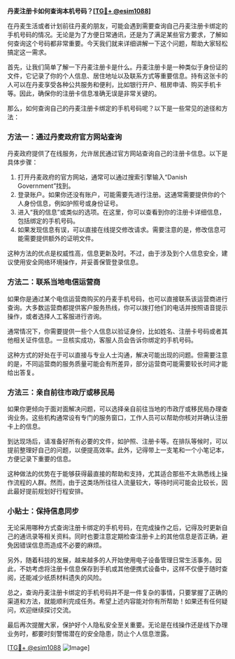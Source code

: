 **丹麦注册卡如何查询本机号码？[[TG💪+ @esim1088](https://t.me/s/esim1088)]**

在丹麦生活或者计划前往丹麦的朋友，可能会遇到需要查询自己丹麦注册卡绑定的手机号码的情况。无论是为了方便日常通讯，还是为了满足某些官方要求，了解如何查询这个号码都非常重要。今天我们就来详细讲解一下这个问题，帮助大家轻松搞定这一需求。

首先，让我们简单了解一下丹麦注册卡是什么。丹麦注册卡是一种类似于身份证的文件，它记录了你的个人信息、居住地址以及联系方式等重要信息。持有这张卡的人可以在丹麦享受各种公共服务和便利，比如银行开户、租房申请、购买手机卡等。因此，确保你的注册卡信息准确无误是非常关键的。

那么，如何查询自己的丹麦注册卡绑定的手机号码呢？以下是一些常见的途径和方法：

### 方法一：通过丹麦政府官方网站查询

丹麦政府提供了在线服务，允许居民通过官方网站查询自己的注册卡信息。以下是具体步骤：

1. 打开丹麦政府的官方网站，通常可以通过搜索引擎输入“Danish Government”找到。
2. 登录账户。如果你还没有账户，可能需要先进行注册。这通常需要提供你的个人身份信息，例如护照号或身份证号。
3. 进入“我的信息”或类似的选项。在这里，你可以查看到你的注册卡详细信息，包括绑定的手机号码。
4. 如果发现信息有误，可以直接在线提交修改请求。需要注意的是，修改信息可能需要提供额外的证明文件。

这种方法的优点是权威性高，信息更新及时。不过，由于涉及到个人信息安全，建议使用安全网络环境操作，并妥善保管登录信息。

### 方法二：联系当地电信运营商

如果你是通过某个电信运营商购买的丹麦手机号码，也可以直接联系该运营商进行查询。大多数运营商都提供客户服务热线，你可以拨打他们的电话并按照语音提示操作，或者选择人工客服进行咨询。

通常情况下，你需要提供一些个人信息以验证身份，比如姓名、注册卡号码或者其他相关证件信息。一旦核实成功，客服人员会告诉你绑定的手机号码。

这种方式的好处在于可以直接与专业人士沟通，解决可能出现的问题。但需要注意的是，不同运营商的服务质量可能会有所差异，部分运营商可能需要较长时间才能给出答复。

### 方法三：亲自前往市政厅或移民局

如果你更倾向于面对面解决问题，可以选择亲自前往当地的市政厅或移民局办理查询业务。这些机构通常设有专门的服务窗口，工作人员可以帮助你核对并确认注册卡上的信息。

到达现场后，请准备好所有必要的文件，如护照、注册卡等。在排队等候时，可以提前整理好自己的问题，以便提高效率。此外，记得带上一支笔和一个小笔记本，方便记录下重要的信息。

这种做法的优势在于能够获得最直接的帮助和支持，尤其适合那些不太熟悉线上操作流程的人群。然而，由于这类场所往往人流量较大，等待时间可能会比较长，因此最好提前规划好行程安排。

### 小贴士：保持信息同步

无论采用哪种方式查询注册卡绑定的手机号码，在完成操作之后，记得及时更新自己的通讯录等相关资料。同时也要注意定期检查注册卡上的其他信息是否正确，避免因错误信息而造成不必要的麻烦。

另外，随着科技的发展，越来越多的人开始使用电子设备管理日常生活事务。因此，不妨考虑将注册卡信息保存到手机或其他便携式设备中，这样不仅便于随时查阅，还能减少纸质材料遗失的风险。

总之，查询丹麦注册卡绑定的手机号码并不是一件复杂的事情，只要掌握了正确的渠道和方法，就能顺利完成任务。希望上述内容能对你有所帮助！如果还有任何疑问，欢迎继续探讨交流。

最后再次提醒大家，保护好个人隐私安全至关重要。无论是在线操作还是线下办理业务时，都要时刻警惕潜在的安全隐患，防止个人信息泄露。

[[TG💪+ @esim1088](https://t.me/s/esim1088) ![Image](https://i.postimg.cc/4NQfJmqS/Snipaste-2025-05-13-00-14-12.png)]